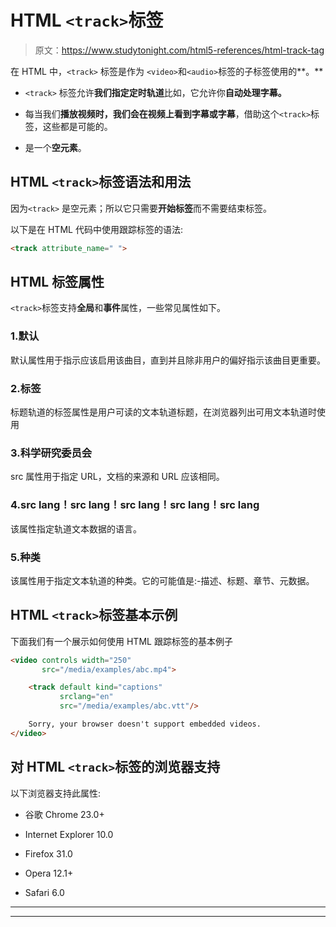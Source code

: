 # HTML `<track>`标签

> 原文：<https://www.studytonight.com/html5-references/html-track-tag>

在 HTML 中，`<track>` 标签是作为 `<video>`和`<audio>`标签的子标签使用的**。**

*   `<track>` 标签允许**我们指定定时轨道**比如，它允许你**自动处理字幕。**

*   每当我们**播放视频时，我们会在视频上看到字幕或字幕**，借助这个`<track>`标签，这些都是可能的。

*   是一个**空元素**。

## HTML `<track>`标签语法和用法

因为`<track>` 是空元素；所以它只需要**开始标签**而不需要结束标签。

以下是在 HTML 代码中使用跟踪标签的语法:

```html
<track attribute_name=" ">
```

## HTML <track>标签属性

`<track>`标签支持**全局**和**事件**属性，一些常见属性如下。

### 1.默认

默认属性用于指示应该启用该曲目，直到并且除非用户的偏好指示该曲目更重要。

### 2.标签

标题轨道的标签属性是用户可读的文本轨道标题，在浏览器列出可用文本轨道时使用

### 3.科学研究委员会

src 属性用于指定 URL，文档的来源和 URL 应该相同。

### 4.src lang！src lang！src lang！src lang！src lang

该属性指定轨道文本数据的语言。

### 5.种类

该属性用于指定文本轨道的种类。它的可能值是:-描述、标题、章节、元数据。

## HTML `<track>`标签基本示例

下面我们有一个展示如何使用 HTML 跟踪标签的基本例子

```html
<video controls width="250"
       src="/media/examples/abc.mp4">

    <track default kind="captions"
           srclang="en"
           src="/media/examples/abc.vtt"/>

    Sorry, your browser doesn't support embedded videos.
</video> 
```

## 对 HTML `<track>`标签的浏览器支持

以下浏览器支持此属性:

*   谷歌 Chrome 23.0+

*   Internet Explorer 10.0

*   Firefox 31.0

*   Opera 12.1+

*   Safari 6.0

* * *

* * *